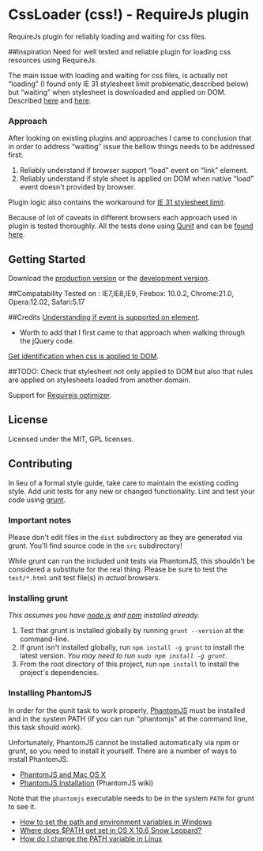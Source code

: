 #  CssLoader  (css!)  -   RequireJs  plugin 
RequireJs plugin for reliably loading and waiting for css files.

##Inspiration
Need for well tested and reliable plugin for loading css resources using RequireJs.

The main issue with loading and waiting for css files, is actually not “loading” (I found only IE 31 stylesheet limit problematic,described below) but “waiting” when stylesheet is downloaded and applied on DOM. Described  [here](http://requirejs.org/docs/faq-advanced.html#css) and [here](https://github.com/jrburke/requirejs/issues/154).

### Approach
After looking on existing plugins and approaches I came to conclusion that in order to address “waiting” issue the bellow things needs to be addressed first:

1. Reliably understand if browser support “load” event on “link” element.
1. Reliably understand if style sheet is applied on DOM when native “load” event doesn't provided by browser.

Plugin logic also contains the workaround for [IE 31 stylesheet limit](http://blogs.msdn.com/b/ieinternals/archive/2011/05/14/internet-explorer-stylesheet-rule-selector-import-sheet-limit-maximum.aspx).

Because of lot of caveats in different browsers each approach used in plugin is tested thoroughly.
All the tests done using [Qunit](http://qunitjs.com/) and  can be [found here](https://github.com/dmitry1978/CssLoader/blob/master/test/unit).

## Getting Started
Download the [production version][min] or the [development version][max].

[min]: https://github.com/dimaxweb/CSSLoader/tree/master/dist/css.js
[max]: https://github.com/dimaxweb/CSSLoader/tree/master/src/css.js

##Compatability
Tested on :
IE7,IE8,IE9,
Firebox: 10.0.2,
Chrome:21.0,
Opera:12.02,
Safari:5.17

##Credits
[Understanding if event is supported on element](http://perfectionkills.com/detecting-event-support-without-browser-sniffing).
* Worth to add that I first came to that approach when walking through the jQuery code.

[Get identification when css is applied to DOM](http://yearofmoo.com/2011/03/cross-browser-stylesheet-preloading).


##TODO:
Check that stylesheet not only applied to DOM but also that rules are applied on stylesheets loaded from another domain.

Support for [Requirejs optimizer](https://github.com/jrburke/r.js).

## License
Licensed under the MIT, GPL licenses.


## Contributing
In lieu of a formal style guide, take care to maintain the existing coding style. Add unit tests for any new or changed functionality. Lint and test your code using [grunt](https://github.com/cowboy/grunt).

### Important notes
Please don't edit files in the `dist` subdirectory as they are generated via grunt. You'll find source code in the `src` subdirectory!

While grunt can run the included unit tests via PhantomJS, this shouldn't be considered a substitute for the real thing. Please be sure to test the `test/*.html` unit test file(s) in _actual_ browsers.

### Installing grunt
_This assumes you have [node.js](http://nodejs.org/) and [npm](http://npmjs.org/) installed already._

1. Test that grunt is installed globally by running `grunt --version` at the command-line.
1. If grunt isn't installed globally, run `npm install -g grunt` to install the latest version. _You may need to run `sudo npm install -g grunt`._
1. From the root directory of this project, run `npm install` to install the project's dependencies.

### Installing PhantomJS

In order for the qunit task to work properly, [PhantomJS](http://www.phantomjs.org/) must be installed and in the system PATH (if you can run "phantomjs" at the command line, this task should work).

Unfortunately, PhantomJS cannot be installed automatically via npm or grunt, so you need to install it yourself. There are a number of ways to install PhantomJS.

* [PhantomJS and Mac OS X](http://ariya.ofilabs.com/2012/02/phantomjs-and-mac-os-x.html)
* [PhantomJS Installation](http://code.google.com/p/phantomjs/wiki/Installation) (PhantomJS wiki)

Note that the `phantomjs` executable needs to be in the system `PATH` for grunt to see it.

* [How to set the path and environment variables in Windows](http://www.computerhope.com/issues/ch000549.htm)
* [Where does $PATH get set in OS X 10.6 Snow Leopard?](http://superuser.com/questions/69130/where-does-path-get-set-in-os-x-10-6-snow-leopard)
* [How do I change the PATH variable in Linux](https://www.google.com/search?q=How+do+I+change+the+PATH+variable+in+Linux)
